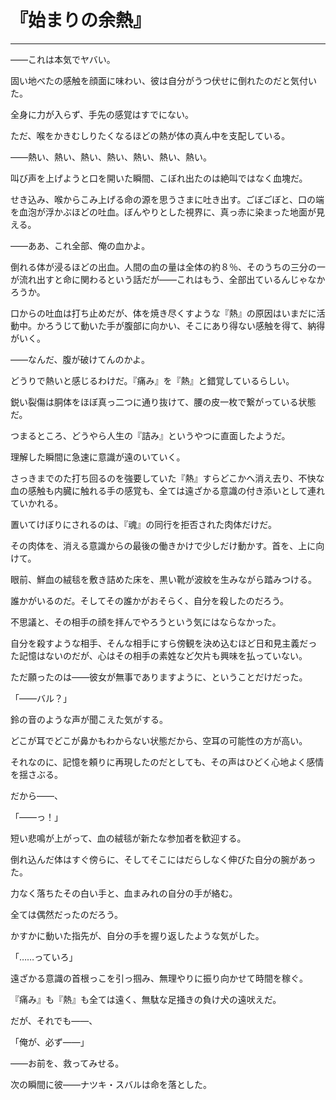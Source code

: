 # 『始まりの余熱』

------

――これは本気でヤバい。

固い地べたの感触を顔面に味わい、彼は自分がうつ伏せに倒れたのだと気付いた。

全身に力が入らず、手先の感覚はすでにない。

ただ、喉をかきむしりたくなるほどの熱が体の真ん中を支配している。

――熱い、熱い、熱い、熱い、熱い、熱い、熱い。

叫び声を上げようと口を開いた瞬間、こぼれ出たのは絶叫ではなく血塊だ。

せき込み、喉からこみ上げる命の源を思うさまに吐き出す。ごぼごぼと、口の端を血泡が浮かぶほどの吐血。ぼんやりとした視界に、真っ赤に染まった地面が見える。

――ああ、これ全部、俺の血かよ。

倒れる体が浸るほどの出血。人間の血の量は全体の約８％、そのうちの三分の一が流れ出すと命に関わるという話だが――これはもう、全部出ているんじゃなかろうか。

口からの吐血は打ち止めだが、体を焼き尽くすような『熱』の原因はいまだに活動中。かろうじて動いた手が腹部に向かい、そこにあり得ない感触を得て、納得がいく。

――なんだ、腹が破けてんのかよ。

どうりで熱いと感じるわけだ。『痛み』を『熱』と錯覚しているらしい。

鋭い裂傷は胴体をほぼ真っ二つに通り抜けて、腰の皮一枚で繋がっている状態だ。

つまるところ、どうやら人生の『詰み』というやつに直面したようだ。

理解した瞬間に急速に意識が遠のいていく。

さっきまでのた打ち回るのを強要していた『熱』すらどこかへ消え去り、不快な血の感触も内臓に触れる手の感覚も、全ては遠ざかる意識の付き添いとして連れていかれる。

置いてけぼりにされるのは、『魂』の同行を拒否された肉体だけだ。

その肉体を、消える意識からの最後の働きかけで少しだけ動かす。首を、上に向けて。

眼前、鮮血の絨毯を敷き詰めた床を、黒い靴が波紋を生みながら踏みつける。

誰かがいるのだ。そしてその誰かがおそらく、自分を殺したのだろう。

不思議と、その相手の顔を拝んでやろうという気にはならなかった。

自分を殺すような相手、そんな相手にすら傍観を決め込むほど日和見主義だった記憶はないのだが、心はその相手の素姓など欠片も興味を払っていない。

ただ願ったのは――彼女が無事でありますように、ということだけだった。

「――バル？」

鈴の音のような声が聞こえた気がする。

どこが耳でどこが鼻かもわからない状態だから、空耳の可能性の方が高い。

それなのに、記憶を頼りに再現したのだとしても、その声はひどく心地よく感情を揺さぶる。

だから――、

「――っ！」

短い悲鳴が上がって、血の絨毯が新たな参加者を歓迎する。

倒れ込んだ体はすぐ傍らに、そしてそこにはだらしなく伸びた自分の腕があった。

力なく落ちたその白い手と、血まみれの自分の手が絡む。

全ては偶然だったのだろう。

かすかに動いた指先が、自分の手を握り返したような気がした。

「……っていろ」

遠ざかる意識の首根っこを引っ掴み、無理やりに振り向かせて時間を稼ぐ。

『痛み』も『熱』も全ては遠く、無駄な足掻きの負け犬の遠吠えだ。

だが、それでも――、

「俺が、必ず――」

――お前を、救ってみせる。

次の瞬間に彼――ナツキ・スバルは命を落とした。

